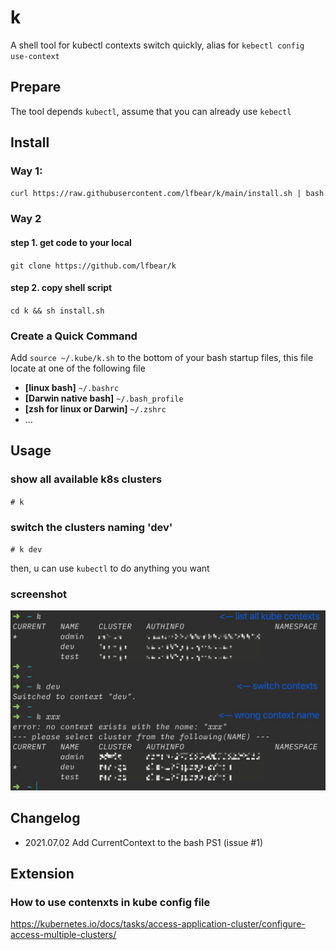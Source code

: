 # k
A shell tool for kubectl contexts switch quickly, alias for `kebectl config use-context`

## Prepare
The tool depends `kubectl`, assume that you can already use `kebectl`

## Install

### Way 1:

`curl https://raw.githubusercontent.com/lfbear/k/main/install.sh | bash`

### Way 2

#### step 1. get code to your local	

`git clone https://github.com/lfbear/k`

#### step 2. copy shell script	

`cd k && sh install.sh`	

### Create a Quick Command

Add `source ~/.kube/k.sh` to the bottom of your bash startup files, this file locate at one of the following file
- **[linux bash]** `~/.bashrc` 
- **[Darwin native bash]** `~/.bash_profile` 
- **[zsh for linux or Darwin]** `~/.zshrc`
- ...

## Usage

### show all available k8s clusters
`# k`

### switch the clusters naming 'dev'
`# k dev`

then, u can use `kubectl` to do anything you want

### screenshot

![usage screenshot](https://github.com/lfbear/k/blob/main/cmd.jpg?raw=true)

## Changelog

- 2021.07.02 Add CurrentContext to the bash PS1 (issue #1)

## Extension

### How to use contenxts in kube config file

https://kubernetes.io/docs/tasks/access-application-cluster/configure-access-multiple-clusters/

